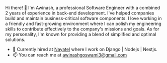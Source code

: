 
Hi there! 👋 I'm Awinash, a professional Software Engineer with a combined 2 years of experience in back-end development. I've helped companies build and maintain business-critical software components. I love working in a friendly and fast-growing environment where I can polish my engineering skills to contribute effectively to the company's missions and goals. As for my personality, I'm known for providing a blend of simplified and optimal solutions.

- 💞️ Currently hired at [Nayatel](https://nayatel.com/) where I work on Django | Nodejs | Nestjs. 
- 📫 You can reach me at awinashgoswami3@gmail.com

<!---
AwinashGoswami/AwinashGoswami is a ✨ special ✨ repository because its `README.md` (this file) appears on your GitHub profile.
You can click the Preview link to take a look at your changes.
--->
